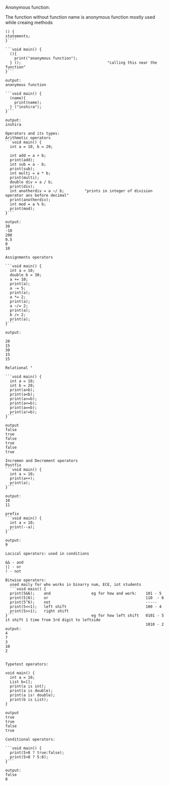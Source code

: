 Anonymous function: 

The function without function name is anonymous function
mostly used while creaing methods
```syntex:
() {
statements;
}````

```void main() {
  (){
    print("ananymous function");
  } ();                                      "calling this near the function"
}```

output:
ananymous function

```void main() {
  (name){
    print(name);
  } ("inshira");
}```

output:
inshira

Operators and its types:
Arithmetic operators
```void main() {
  int a = 10, b = 20;
  
  int add = a + b;
  print(add);
  int sub = a - b;
  print(sub);
  int multi = a * b;
  print(multi);
  double div = a / b;
  print(div);
  int anotherdiv = a ~/ b;         "prints in integer of division operator ans before decimal"
  print(anotherdiv);
  int mod = a % b;
  print(mod);
}```

output:
30
-10
200
0.5
0
10

Assignments operators

```void main() {
  int a = 10;
  double b = 30;
  a += 10;
  print(a);
  a -= 5;
  print(a);
  a *= 2;
  print(a);
  a ~/= 2;
  print(a);
  b /= 2;
  print(a);
}```

output:

20
15
30
15
15

Relational "

```void main() {
  int a = 10;
  int b = 20;
  print(a>b);  
  print(a<b);  
  print(a>=b);  
  print(a<=b); 
  print(a==b);
  print(a!=b);  
}```

output
false
true
false
true
false
true

Incremen and Decrement operators
Postfix
```void main() {
  int a = 10;
  print(a++);
  print(a); 
}```

output:
10
11

prefix
```void main() {
  int a = 10;
  print(--a);  
}```

output:
9

Locical operators: used in conditions

&& - and
|| - or
! - not

Bitwise operators:
  used maily for who works in binarry num, ECE, iot students
  ```void main() {
  print(5&6);    and                  eg for how and work:    101 - 5
  print(5|6);    or                                           110  - 6
  print(5^6);    not                                          -----
  print(5<<1);   left shift                                   100 - 4
  print(5>>1);   right shift
}```                                  eg for how left shift   0101 - 5         it shift 1 time from 3rd digit to leftside
                                                              1010 - 2
output:
4
7
3
10
2


Typetest operators:

void main() {
  int a = 10;
  List b=[];
  print(a is int);
  print(a is double);
  print(a is! double);
  print(b is List);
}

output
true
true
false
true

Conditional operators:

```void main() {
  print(5>8 ? true:false);
  print(5>8 ? 5:8);
}```

output:
false
8

